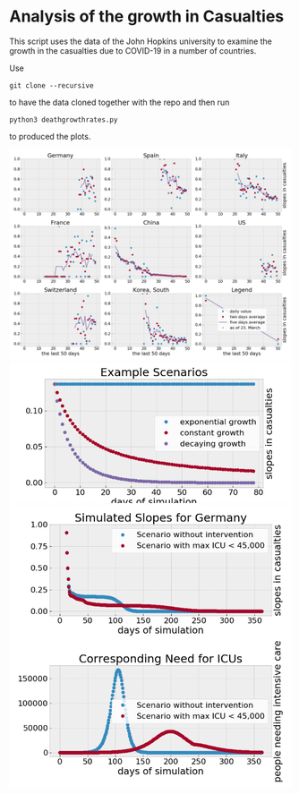 # Analysis of the growth in Casualties 

This script uses the data of the John Hopkins university to examine the growth
in the casualties due to COVID-19 in a number of countries.

Use 

```
git clone --recursive
```

to have the data cloned together with the repo and then run

```
python3 deathgrowthrates.py
```

to produced the plots.

![Current values as of March 22nd](slopes-dsifc.png)
![Example Scenarios](slopes-examples.png)
![Simulated Scenarios](slopes-icus-simulation.png)
